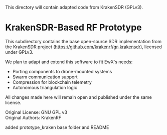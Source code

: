 This directory will contain adapted code from KrakenSDR (GPLv3).


# KrakenSDR-Based RF Prototype

This subdirectory contains the base open-source SDR implementation from the KrakenSDR project (https://github.com/krakenrf/gr-krakensdr), licensed under GPLv3.

We plan to adapt and extend this software to fit EwX's needs:

- Porting components to drone-mounted systems
- Swarm communication support
- Compression for blockchain telemetry
- Autonomous triangulation logic

All changes made here will remain open and published under the same license.

Original License: GNU GPL v3  
Original Authors: KrakenRF

added prototype_kraken base folder and README
